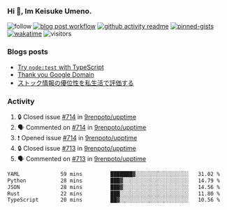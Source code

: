 ### Hi 👋, Im Keisuke Umeno.

<!--
**9renpoto/9renpoto** is a ✨ _special_ ✨ repository because its `README.md` (this file) appears on your GitHub profile.

Here are some ideas to get you started:

- 🔭 I’m currently working on ...
- 🌱 I’m currently learning ...
- 👯 I’m looking to collaborate on ...
- 🤔 I’m looking for help with ...
- 💬 Ask me about ...
- 📫 How to reach me: ...
- 😄 Pronouns: ...
- ⚡ Fun fact: ...
-->

![follow](https://img.shields.io/github/followers/9renpoto?label=Follow&style=social)
[![blog post workflow](https://github.com/9renpoto/9renpoto/actions/workflows/blog.yml/badge.svg)](https://github.com/9renpoto/9renpoto/actions/workflows/blog.yml)
[![github activity readme](https://github.com/9renpoto/9renpoto/actions/workflows/activity.yml/badge.svg)](https://github.com/9renpoto/9renpoto/actions/workflows/activity.yml)
[![pinned-gists](https://github.com/9renpoto/9renpoto/actions/workflows/pin-gist.yml/badge.svg)](https://github.com/9renpoto/9renpoto/actions/workflows/pin-gist.yml)
[![wakatime](https://github.com/9renpoto/9renpoto/actions/workflows/waka-readme-status.yml/badge.svg)](https://github.com/9renpoto/9renpoto/actions/workflows/waka-readme-status.yml)
![visitors](https://komarev.com/ghpvc/?username=9renpoto&label=Profile%20views&color=0e75b6&style=flat)

### Blogs posts

<!-- BLOG-POST-LIST:START -->
- [Try `node:test` with TypeScript](https://9renpoto.win/entry/2023/07/23/node-test-runner)
- [Thank you Google Domain](https://9renpoto.win/entry/2023/07/08/new-domain)
- [ストック情報の優位性を私生活で評価する](https://9renpoto.win/entry/2023/05/28/stock)
<!-- BLOG-POST-LIST:END -->

### Activity

<!--START_SECTION:activity-->
1. 🔒 Closed issue [#714](https://github.com/9renpoto/upptime/issues/714) in [9renpoto/upptime](https://github.com/9renpoto/upptime)
2. 🗣 Commented on [#714](https://github.com/9renpoto/upptime/issues/714#issuecomment-1685252032) in [9renpoto/upptime](https://github.com/9renpoto/upptime)
3. ❗ Opened issue [#714](https://github.com/9renpoto/upptime/issues/714) in [9renpoto/upptime](https://github.com/9renpoto/upptime)
4. 🔒 Closed issue [#713](https://github.com/9renpoto/upptime/issues/713) in [9renpoto/upptime](https://github.com/9renpoto/upptime)
5. 🗣 Commented on [#713](https://github.com/9renpoto/upptime/issues/713#issuecomment-1685194094) in [9renpoto/upptime](https://github.com/9renpoto/upptime)
<!--END_SECTION:activity-->

<!--START_SECTION:waka-->

```txt
YAML             59 mins         ███████▓░░░░░░░░░░░░░░░░░   31.02 %
Python           28 mins         ███▓░░░░░░░░░░░░░░░░░░░░░   14.79 %
JSON             28 mins         ███▓░░░░░░░░░░░░░░░░░░░░░   14.56 %
Rust             22 mins         ███░░░░░░░░░░░░░░░░░░░░░░   11.80 %
TypeScript       20 mins         ██▓░░░░░░░░░░░░░░░░░░░░░░   10.56 %
```

<!--END_SECTION:waka-->

